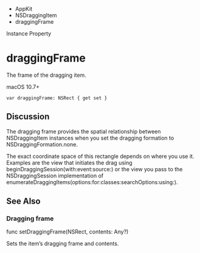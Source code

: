 

- AppKit
- NSDraggingItem
-  draggingFrame 

Instance Property

# draggingFrame

The frame of the dragging item.

macOS 10.7+

``` source
var draggingFrame: NSRect { get set }
```

## Discussion

The dragging frame provides the spatial relationship between NSDraggingItem instances when you set the dragging formation to NSDraggingFormation.none.

The exact coordinate space of this rectangle depends on where you use it. Examples are the view that initiates the drag using beginDraggingSession(with:event:source:) or the view you pass to the NSDraggingSession implementation of enumerateDraggingItems(options:for:classes:searchOptions:using:).

## See Also

### Dragging frame

func setDraggingFrame(NSRect, contents: Any?)

Sets the item’s dragging frame and contents.

